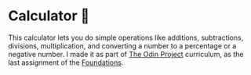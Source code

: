 # Calculator 🧮

This calculator lets you do simple operations like additions, subtractions, divisions, multiplication, and converting a number to a percentage or a negative number. I made it as part of [The Odin Project](https://www.theodinproject.com/) curriculum, as the last assignment of the [Foundations](https://www.theodinproject.com/paths/foundations/courses/foundations).